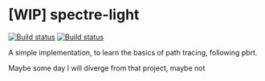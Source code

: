 # [WIP] spectre-light

[![Build status](https://travis-ci.org/darkstar13/spectre-light.svg?branch=master)](https://travis-ci.org/darkstar13/spectre-light)
[![Build status](https://ci.appveyor.com/api/projects/status/d4bx9kjo42nnpfy5/branch/master?svg=true)](https://ci.appveyor.com/project/darkstar13/spectre-light/branch/master)

A simple implementation, to learn the basics of path tracing, following pbrt. 

Maybe some day I will diverge from that project, maybe not
